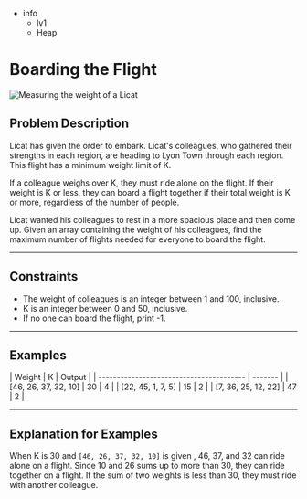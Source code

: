 - info
    - lv1
    - Heap

# Boarding the Flight
![Measuring the weight of a Licat](./13_1.webp)

## Problem Description
Licat has given the order to embark. Licat's colleagues, who gathered their strengths in each region, are heading to Lyon Town through each region. This flight has a minimum weight limit of K.

If a colleague weighs over K, they must ride alone on the flight. If their weight is K or less, they can board a flight together if their total weight is K or more, regardless of the number of people.

Licat wanted his colleagues to rest in a more spacious place and then come up. Given an array containing the weight of his colleagues, find the maximum number of flights needed for everyone to board the flight.

---

## Constraints

- The weight of colleagues is an integer between 1 and 100, inclusive. 
- K is an integer between 0 and 50, inclusive. 
- If no one can board the flight, print -1.

---

## Examples

| Weight                                  | K | Output |
| ---------------------------------------- | ------- |
| [46, 26, 37, 32, 10] | 30 | 4 |
| [22, 45, 1, 7, 5] | 15 | 2 |
| [7, 36, 25, 12, 22] | 47 | 2 |

---

## Explanation for Examples

When K is 30 and `[46, 26, 37, 32, 10]` is given , 46, 37, and 32 can ride alone on a flight. Since 10 and 26 sums up to more than 30, they can ride together on a flight. If the sum of two weights is less than 30, they must ride with another colleague.